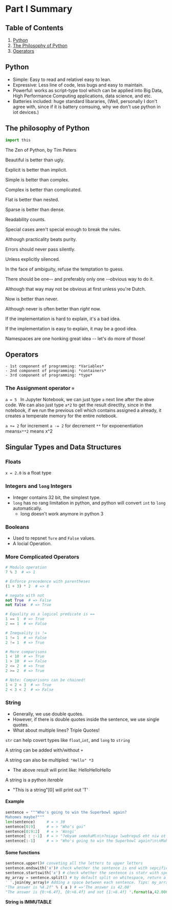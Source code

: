 # Part I Summary
## Table of Contents
1. [Python](#python)
2. [The Philosophy of Python](#the-philosophy-of-python)
3. [Operators](#operators)


## Python
  - Simple: Easy to read and relativel easy to lean.
  - Expressive: Less line of code, less bugs and easy to maintain.
  - Powerful: works as script-type tool which can be applied into Big Data, High Performance Computing applications, data science, and etc.
  - Batteries included: huge standard libararies,
      (Well, personally I don't agree with, since if it is battery comsuing, why we don't use python in iot devices.)
  
## The philosophy of Python

```python
import this
```

  The Zen of Python, by Tim Peters

  Beautiful is better than ugly.

  Explicit is better than implicit.

  Simple is better than complex.

  Complex is better than complicated.

  Flat is better than nested.

  Sparse is better than dense.

  Readability counts.

  Special cases aren't special enough to break the rules.

  Although practicality beats purity.

  Errors should never pass silently.

  Unless explicitly silenced.

  In the face of ambiguity, refuse the temptation to guess.

  There should be one-- and preferably only one --obvious way to do it.

  Although that way may not be obvious at first unless you're Dutch.

  Now is better than never.

  Although never is often better than *right* now.

  If the implementation is hard to explain, it's a bad idea.

  If the implementation is easy to explain, it may be a good idea.

  Namespaces are one honking great idea -- let's do more of those!

## Operators
    - 1st component of programming: *Variables*
    - 2nd component of programming: *containers*
    - 3rd component of programming: *type*

### The Assignment operator `=`
`a = 5 `
In Jupyter Notebook, we can just type `a` next line after the abve code. 
We can also just type `a*2` to get the result directlty, since in the notebook, if we run the previous cell which contains assigned a already, it creates a temperate memory for the entire notebook.

`a += 2` for increment
`a -= 2` for decrement
`**` for expoenentiation means`x**2` means x^2

## Singular Types and Data Structures

### Floats
`x = 2.0` is a float type

### Integers and `long` Integers
  - Integer contains 32 bit, the simplest type.
  - `long` has no rang limitation in python, and python will convert `int` to `long` automatically.
    - long doesn't work anymore in python 3

### Booleans
  - Used to repsnet `Ture` and `False` values.
  - A locial Operation.


### More Complicated Operators
```python
# Modulo operation
7 % 3  # => 1

# Enforce precedence with parentheses
(1 + 3) * 2  # => 8

# negate with not
not True  # => False
not False  # => True

# Equality as a logical predicate is ==
1 == 1  # => True
2 == 1  # => False

# Inequality is !=
1 != 1  # => False
2 != 1  # => True

# More comparisons
1 < 10  # => True
1 > 10  # => False
2 <= 2  # => True
2 >= 2  # => True

# Note: Comparisons can be chained!
1 < 2 < 3  # => True
2 < 3 < 2  # => False
```

### String
- Generally, we use double quotes.
- However, if there is double quotes inside the sentence,
  we use single quotes.
- What about multiple lines? Triple Quotes!

`str` can help covert types like `float`,`int`, and `long` to `string`

A string can be added with/without `+`

A string can also be multipled: `"Hello" *3`
  - The above result will print like: HelloHelloHello

A string is a python *iterable*
  - "This is a string"[0] will print out 'T'


#### Example
  ```python
  sentence = """Who's going to win the Superbowl again?
  Mahomes maybe?"""
  len(sentence)     # = > 30
  sentence[0:9]     # = > "Who's goi"
  sentence[0:9:2]   # = > 'Wosgi'
  sentence[ : :-1]  # = > "?ebyam semohaM\n\n?niaga lwobrepuS eht niw ot gniog s'ohW"
  sentence[:-1]     # = > "Who's going to win the Superbowl again?\n\nMahomes maybe"
  ```
#### Some functions
```python
sentence.upper()# conveting all the letters to upper letters
sentence.endswith('x')# check whether the sentence is end with sepcific letter x, return a boolean resutl.
sentence.startswith('x') # check whether the sentence is statr with specific letter x, return a boolean result.
my_array = sentence.split() # by default split on whitespace, return a list. 
' '.join(my_array)# Adding a space between each sentence. Tips: my_array is a list. 
"The answer is %4.2f" % ( a ) # =>'The answer is 42.00'
"The answer is {0:<6.4f}, {0:<6.4f} and not {1:<6.4f} ".format(a,42.0001)#=>'The answer is 3.0000, 3.0000 and not 42.0001 '
```

**String is IMMUTABLE**
  

